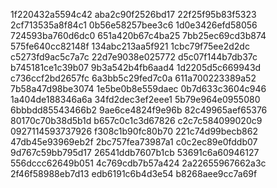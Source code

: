 1f220432a5594c42
aba2c90f2526bd17
22f25f95b83f5323
2cf713535a8f84c1
0b56e58257bee3c6
1d0e3426efd58056
724593ba760d6dc0
651a420b67c4ba25
7bb25ec69cd3b874
575fe640cc82148f
134abc213aa5f921
1cbc79f75ee2d2dc
c5273fd9ac5c7a7c
22d7e9038e025772
d5c07f144b7db37c
b745181ce1c39b07
9b3a542b4fb6aad4
1d2205d5c669943d
c736ccf2bd2657fc
6a3bb5c29fed7c0a
611a700223389a52
7b58a47d98be3074
1e5be0b8e559daec
0b7d633c3604c946
1a404de188346a6a
34fd2dec3ef2eee1
5b79e964e0955080
6bbbdd85543466b2
9ae6ce4824f9e96b
82c49965aef65376
80170c70b38d5b1d
b657c0c1c3d67826
c2c7c584099020c9
0927114593737926
f308c1b90fc80b70
221c74d99becb862
47db45e93969eb2f
2bc757fea73987a1
c0c2ec89e0fddb07
9d767c59bb795d17
26541ddb7607b1cb
53691c6a60946127
556dccc62649b051
4c769cdb7b57a424
2a22655967662a3c
2f46f58988eb7d13
edb6191c6b4d3e54
b8268aee9cc7a69f
